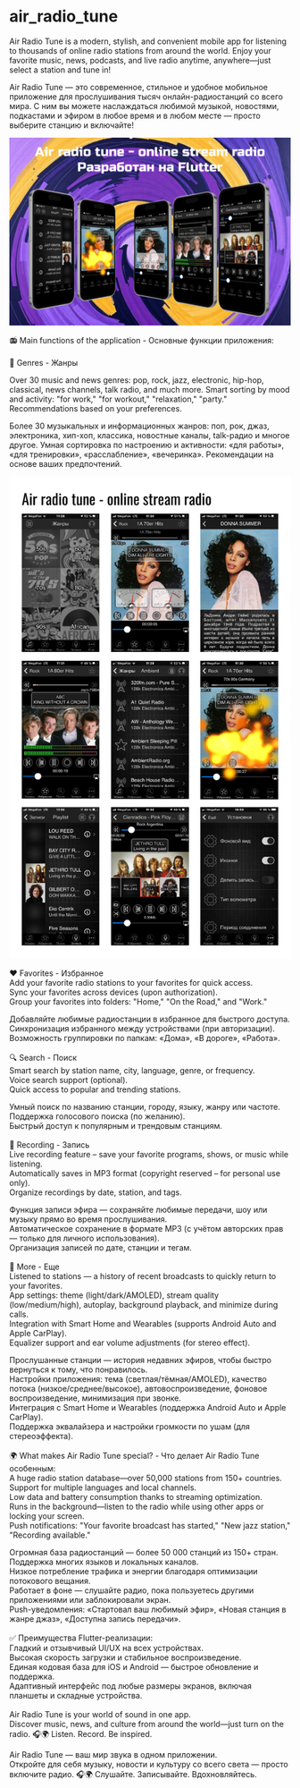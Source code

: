 # air_radio_tune

Air Radio Tune is a modern, stylish, and convenient mobile app for listening to thousands of online radio stations from around the world. Enjoy your favorite music, news, podcasts, and live radio anytime, anywhere—just select a station and tune in!

Air Radio Tune — это современное, стильное и удобное мобильное приложение для прослушивания тысяч онлайн-радиостанций со всего мира. С ним вы можете наслаждаться любимой музыкой, новостями, подкастами и эфиром в любое время и в любом месте — просто выберите станцию и включайте!

![Изображение](/images/air.png)<br>

📻 Main functions of the application - Основные функции приложения:<br><br>
🎵 Genres - Жанры<br>

Over 30 music and news genres: pop, rock, jazz, electronic, hip-hop, classical, news channels, talk radio, and much more.
Smart sorting by mood and activity: "for work," "for workout," "relaxation," "party."
Recommendations based on your preferences.

Более 30 музыкальных и информационных жанров: поп, рок, джаз, электроника, хип-хоп, классика, новостные каналы, talk-радио и многое другое.
Умная сортировка по настроению и активности: «для работы», «для тренировки», «расслабление», «вечеринка».
Рекомендации на основе ваших предпочтений.<br>

![Изображение](/images/2.png)<br>

❤️ Favorites - Избранное<br>
Add your favorite radio stations to your favorites for quick access.<br>
Sync your favorites across devices (upon authorization).<br>
Group your favorites into folders: "Home," "On the Road," and "Work."

Добавляйте любимые радиостанции в избранное для быстрого доступа.<br>
Синхронизация избранного между устройствами (при авторизации).<br>
Возможность группировки по папкам: «Дома», «В дороге», «Работа».<br><br>
🔍 Search - Поиск<br>
Smart search by station name, city, language, genre, or frequency.<br>
Voice search support (optional).<br>
Quick access to popular and trending stations.

Умный поиск по названию станции, городу, языку, жанру или частоте.<br>
Поддержка голосового поиска (по желанию).<br>
Быстрый доступ к популярным и трендовым станциям.<br><br>
📼 Recording - Запись<br>
Live recording feature – save your favorite programs, shows, or music while listening.<br>
Automatically saves in MP3 format (copyright reserved – for personal use only).<br>
Organize recordings by date, station, and tags.

Функция записи эфира — сохраняйте любимые передачи, шоу или музыку прямо во время прослушивания.<br>
Автоматическое сохранение в формате MP3 (с учётом авторских прав — только для личного использования).<br>
Организация записей по дате, станции и тегам.<br><br>
📂 More - Еще<br>
Listened to stations — a history of recent broadcasts to quickly return to your favorites.<br>
App settings: theme (light/dark/AMOLED), stream quality (low/medium/high), autoplay, background playback, and minimize during calls.<br>
Integration with Smart Home and Wearables (supports Android Auto and Apple CarPlay).<br>
Equalizer support and ear volume adjustments (for stereo effect).

Прослушанные станции — история недавних эфиров, чтобы быстро вернуться к тому, что понравилось.<br>
Настройки приложения: тема (светлая/тёмная/AMOLED), качество потока (низкое/среднее/высокое), автовоспроизведение, фоновое воспроизведение, минимизация при звонке.<br>
Интеграция с Smart Home и Wearables (поддержка Android Auto и Apple CarPlay).<br>
Поддержка эквалайзера и настройки громкости по ушам (для стереоэффекта).<br><br>
🌍 What makes Air Radio Tune special? - Что делает Air Radio Tune особенным:<br>
A huge radio station database—over 50,000 stations from 150+ countries.<br>
Support for multiple languages ​​and local channels.<br>
Low data and battery consumption thanks to streaming optimization.<br>
Runs in the background—listen to the radio while using other apps or locking your screen.<br>
Push notifications: "Your favorite broadcast has started," "New jazz station," "Recording available."

Огромная база радиостанций — более 50 000 станций из 150+ стран.<br>
Поддержка многих языков и локальных каналов.<br>
Низкое потребление трафика и энергии благодаря оптимизации потокового вещания.<br>
Работает в фоне — слушайте радио, пока пользуетесь другими приложениями или заблокировали экран.<br>
Push-уведомления: «Стартовал ваш любимый эфир», «Новая станция в жанре джаз», «Доступна запись передачи».<br><br>
✅ Преимущества Flutter-реализации:<br>
Гладкий и отзывчивый UI/UX на всех устройствах.<br>
Высокая скорость загрузки и стабильное воспроизведение.<br>
Единая кодовая база для iOS и Android — быстрое обновление и поддержка.<br>
Адаптивный интерфейс под любые размеры экранов, включая планшеты и складные устройства.<br><br>
Air Radio Tune is your world of sound in one app.<br>
Discover music, news, and culture from around the world—just turn on the radio. 🎧🌍
Listen. Record. Be inspired.

Air Radio Tune — ваш мир звука в одном приложении.<br>
Откройте для себя музыку, новости и культуру со всего света — просто включите радио. 🎧🌍
Слушайте. Записывайте. Вдохновляйтесь.
